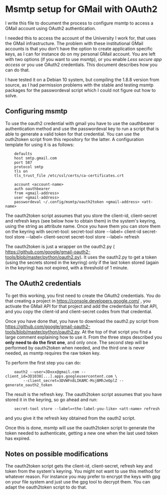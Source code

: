 # Msmtp setup for GMail with OAuth2

I write this file to document the process to configure msmtp to access a GMail
account using OAuth2 authentication.

I needed this to access the account of the University I work for, that uses the
GMail infrastructure. The problem with these institutional GMail accounts is
that you don't have the option to create application specific keys, as I can for
instance do on my personal GMail account. You are left with two options (if you
want to use msmtp), or you enable *Less secure app access* or you use OAuth2
credentials. This document describes how you can do that.

I have tested it on a Debian 10 system, but compiling the 1.8.8 version from
source, as I had permission problems with the stable and testing msmtp packages
for the passwordeval script which I could not figure out how to solve.

## Configuring msmtp

To use the oauth2 credential with gmail you have to use the oauthbearer
authentication method and use the passwordeval key to run a script that is able
to generate a valid token for that credential. You can use the outh2token script
from this repository for the latter. A configuration template for using it is as
follows:

		defaults
		host smtp.gmail.com
		port 587
		protocol smtp
		tls on
		tls_trust_file /etc/ssl/certs/ca-certificates.crt

		account <account-name>
		auth oauthbearer
		from <gmail-address>
		user <gmail-address>
		passwordeval ~/.config/msmtp/oauth2token <gmail-address> <att-name>

The oauth2token script assumes that you store the client-id, client-secret and
refresh keys (see below how to obtain them) in the system's keyring, using the
<att-name> string as attribute name. Once you have them you can store them on
the keyring with secret-tool:
		secret-tool store --label=<the-label-you-like> <att-name> client-id
		secret-tool store --label=<the-label-you-like> <att-name> client-secret
		secret-tool store --label=<the-label-you-like> <att-name> refresh

The oauth2token is just a wrapper on the oauth2.py (
https://github.com/google/gmail-oauth2-tools/blob/master/python/oauth2.py). It
uses the oauth2.py to get a token (using the secrets stored in the keyring) only
if the last token stored (again in the keyring) has not expired, with a
threshold of 1 minute.

## The OAuth2 credentials

To get this working, you first need to create the OAuth2 credentials. You do
that creating a project in https://console.developers.google.com/ , you activate
the GMail API for that project and add the credentials for that API, and you
copy the client-id and client-secret codes from that credential.

Once you have done that, you have to download the oauth2.py script from
https://github.com/google/gmail-oauth2-tools/blob/master/python/oauth2.py. At
the top of that script you find a large comment explaining how to use it. From
the three steps described you **only need to do the first one**, and only once.
The second step will be performed by oauth2token when needed, and the third one
is never needed, as msmtp requires the raw token key.

To perform the first step you can do:

		oauth2 --user=3Dxxx@gmail.com --client_id=3D1038[...].apps.googleusercontent.com \
			--client_secret=3DVWFn8LIKAMC-MsjBMhJeOplZ --generate_oauth2_token

The result is the refresh key. The oauth2token script assumes that you have
stored it in the keyring, so go ahead and run:

		secret-tool store --label=<the-label-you-like> <att-name> refresh

and you give it the refresh key obtained from the oauth2 script.

Once this is done, msmtp will use the oauth2token script to generate the token
needed to authenticate, getting a new one when the last used token has expired.

## Notes on possible modifications

The oauth2token script gets the client-id, client-secret, refresh key and token
from the system's keyring. You might not want to use this method for whatever
reason. For instance you may prefer to encrypt the keys with gpg on your file
system and just use the gpg tool to decrypt them. You can adapt the oauth2token
script to do that.

